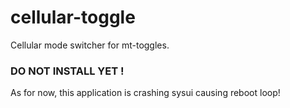 # cellular-toggle
Cellular mode switcher for mt-toggles.

### DO NOT INSTALL YET !
As for now, this application is crashing sysui causing reboot loop!
